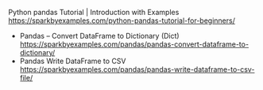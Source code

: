 
Python pandas Tutorial | Introduction with Examples https://sparkbyexamples.com/python-pandas-tutorial-for-beginners/
- Pandas – Convert DataFrame to Dictionary (Dict) https://sparkbyexamples.com/pandas/pandas-convert-dataframe-to-dictionary/
- Pandas Write DataFrame to CSV https://sparkbyexamples.com/pandas/pandas-write-dataframe-to-csv-file/
